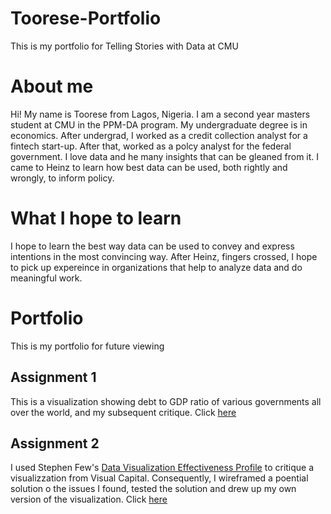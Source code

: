 # Toorese-Portfolio
This is my portfolio for Telling Stories with Data at CMU

# About me
Hi! My name is Toorese from Lagos, Nigeria. I am a second year masters student at CMU in the PPM-DA program. My undergraduate degree is in economics. After undergrad, I worked as a credit collection analyst for a fintech start-up. After that,  worked as a polcy analyst for the federal government. I love data and he many insights that can be gleaned from it. I came to Heinz to learn how best data can be used, both rightly and wrongly, to inform policy.

# What I hope to learn
I hope to learn the best way data can be used to convey and express intentions in the most convincing way. After Heinz, fingers crossed, I hope to pick up expereince in organizations that help to analyze data and do meaningful work.

# Portfolio
This is my portfolio for future viewing
## Assignment 1
This is a visualization showing debt to GDP ratio of various governments all over the world, and my subsequent critique. Click [here](https://toorel.github.io/Toorese-Portfolio/govtdataviz)

## Assignment 2
I used Stephen Few's [Data Visualization Effectiveness Profile](http://www.perceptualedge.com/articles/visual_business_intelligence/data_visualization_effectiveness_profile.pdf) to critique a visualizzation from Visual Capital. Consequently, I wireframed a poential solution o the issues I found, tested the solution and drew up my own version of the visualization. Click [here](https://toorel.github.io/Toorese-Portfolio/critiqueviz)
